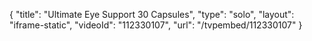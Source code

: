 {
    "title": "Ultimate Eye Support  30 Capsules",
    "type": "solo",
    "layout": "iframe-static",
    "videoId": "112330107",
    "url": "\/tvpembed\/112330107"
}